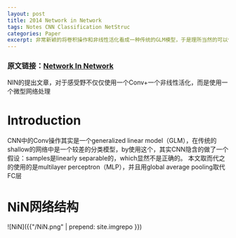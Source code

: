 ```yaml
---
layout: post
title: 2014 Network in Network
tags: Notes CNN Classification NetStruc
categories: Paper
excerpt: 非常新颖的将卷积操作和非线性活化看成一种传统的GLM模型，于是理所当然的可以使用传统的GLM的优化方法来对其进行优化，虽然现在看来实际的效率并不尽如人意，但是依然是一个很有趣的思路与改进方向
---
```

<script type="text/javascript" src="http://cdn.mathjax.org/mathjax/latest/MathJax.js?config=default"></script>

### 原文链接：[Network In Network](https://arxiv.org/pdf/1312.4400.pdf)

NIN的提出文章，对于感受野不仅仅使用一个Conv+一个非线性活化，而是使用一个微型网络处理

# Introduction

CNN中的Conv操作其实是一个generalized linear model（GLM），在传统的shallow的网络中是一个较差的分类模型，by使用这个，其实CNN隐含的做了一个假设：samples是linearly separable的，which显然不是正确的。
本文取而代之的使用的是multilayer perceptron（MLP），并且用global average pooling取代FC层

# NiN网络结构

![NiN]({{"/NiN.png" | prepend: site.imgrepo }})